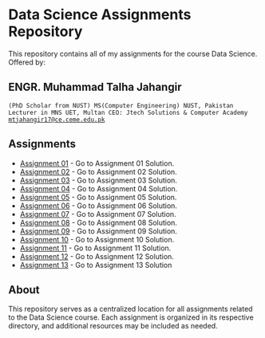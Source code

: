 # Data Science Assignments Repository

This repository contains all of my assignments for the course Data Science. Offered by: 
## ENGR. Muhammad Talha Jahangir
  <code>(PhD Scholar from NUST)
  MS(Computer Engineering) NUST, Pakistan
  Lecturer in MNS UET, Multan
  CEO: Jtech Solutions & Computer Academy 
  mtjahangir17@ce.ceme.edu.pk</code>

## Assignments

- [Assignment 01](/Assignment%2001%20Solution) - Go to Assignment 01 Solution.
- [Assignment 02](/Assignment%2002%20Solution) - Go to Assignment 02 Solution.
- [Assignment 03](/Assignment%2003%20Solution) - Go to Assignment 03 Solution.
- [Assignment 04](/Assignment%2004%20Solution) - Go to Assignment 04 Solution.
- [Assignment 05](/Assignment%2005%20Solution) - Go to Assignment 05 Solution.
- [Assignment 06](/Assignment%2006%20Solution) - Go to Assignment 06 Solution.
- [Assignment 07](/Assignment%2007%20Solution) - Go to Assignment 07 Solution.
- [Assignment 08](/Assignment%2008%20Solution) - Go to Assignment 08 Solution.
- [Assignment 09](/Assignment%2009%20Solution) - Go to Assignment 09 Solution.
- [Assignment 10](/Assignment%2010%20Solution) - Go to Assignment 10 Solution.
- [Assignment 11](/Assignment%2011%20Solution) - Go to Assignment 11 Solution.
- [Assignment 12](/Assignment%2012%20Solution) - Go to Assignment 12 Solution.
- [Assignment 13](/Assignment%2013%20Solution) - Go to Assignment 13 Solution
  
  




## About

This repository serves as a centralized location for all assignments related to the Data Science course. Each assignment is organized in its respective directory, and additional resources may be included as needed.
